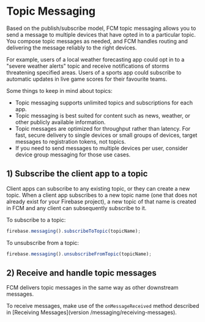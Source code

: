 # Topic Messaging

Based on the publish/subscribe model, FCM topic messaging allows you to send a message to multiple devices that have opted in to a particular topic. You compose topic messages as needed, and FCM handles routing and delivering the message reliably to the right devices.

For example, users of a local weather forecasting app could opt in to a "severe weather alerts" topic and receive notifications of storms threatening specified areas. Users of a sports app could subscribe to automatic updates in live game scores for their favourite teams.

Some things to keep in mind about topics:

- Topic messaging supports unlimited topics and subscriptions for each app.
- Topic messaging is best suited for content such as news, weather, or other publicly available information.
- Topic messages are optimized for throughput rather than latency. For fast, secure delivery to single devices or small groups of devices, target messages to registration tokens, not topics.
- If you need to send messages to multiple devices per user, consider device group messaging for those use cases.

## 1) Subscribe the client app to a topic

Client apps can subscribe to any existing topic, or they can create a new topic. When a client app subscribes to a new topic name (one that does not already exist for your Firebase project), a new topic of that name is created in FCM and any client can subsequently subscribe to it.

To subscribe to a topic:

```js
firebase.messaging().subscribeToTopic(topicName);
```

To unsubscribe from a topic:

```js
firebase.messaging().unsubscribeFromTopic(topicName);
```

## 2) Receive and handle topic messages

FCM delivers topic messages in the same way as other downstream messages.

To receive messages, make use of the `onMessageReceived` method described in [Receiving Messages](version /messaging/receiving-messages).
